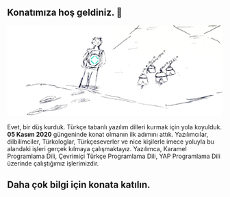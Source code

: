 ## Konatımıza hoş geldiniz. 👋
![Türkçe Yazılım Konatı](https://raw.githubusercontent.com/turkce-yazilim-konati/.github/main/profile/d%C3%BC%C5%9F_kurduk.jpg "DÜŞ KURDUK!")
  
Evet, bir düş kurduk. Türkçe tabanlı yazılım dilleri kurmak için yola koyulduk. **05 Kasım 2020** güngeninde konat olmanın ilk adımını attık. Yazılımcılar, dilbilimciler, Türkologlar, Türkçeseverler ve nice kişilerle imece yoluyla bu alandaki işleri gerçek kılmaya çalışmaktayız. Yazılımca, Karamel Programlama Dili, Çevrimiçi Türkçe Programlama Dili, YAP Programlama Dili üzerinde çalıştığımız işlerimizdir.

## Daha çok bilgi için konata katılın.
